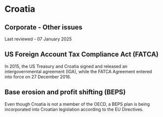 # Croatia
## Corporate - Other issues
Last reviewed - 07 January 2025
## US Foreign Account Tax Compliance Act (FATCA)
In 2015, the US Treasury and Croatia signed and released an intergovernmental agreement (IGA), while the FATCA Agreement entered into force on 27 December 2016.
## Base erosion and profit shifting (BEPS)
Even though Croatia is not a member of the OECD, a BEPS plan is being incorporated into Croatian legislation according to the EU Directives.
